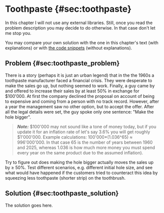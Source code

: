 # Toothpaste {#sec:toothpaste}

In this chapter I will not use any external libraries. Still, once you read the
problem description you may decide to do otherwise. In that case don't let me
stop you.

You may compare your own solution with the one in this chapter's text (with
explanations) or with [the code
snippets](https://github.com/b-lukaszuk/BS_wJ_eng/tree/main/code_snippets/toothpaste)
(without explanations).

## Problem {#sec:toothpaste_problem}

There is a story (perhaps it is just an urban legend) that in the the 1960s a
toothpaste manufacturer faced a financial crisis. They were desperate to make
the sales go up, but nothing seemed to work. Finally, a guy came by and offered
to increase their sales by at least 50% in exchange for $100'000. At first the
company declined the proposal on account of being to expensive and coming from a
person with no track record. However, after a year the management saw no other
option, but to accept the offer. After all the legal details were set, the guy
spoke only one sentence: "Make the hole bigger".

> **_Note:_** $100'000 may not sound like a tone of money today, but if you
> update it for an inflation rate of let's say 3.6% you will get roughly
> $1'000'000. Example calculations: 100'000*(1.036^65) $\approx$ 996'000'000. In
> that case 65 is the number of years between 1960 and 2025, whereas 1.036 is
> how much more money you must spend every year on the same product due to the
> assumed inflation).

Try to figure out does making the hole bigger actually moves the sales up by
$\geq$ 50%. Test different scenarios, e.g. different initial hole size, and
see what would have happened if the customers tried to counteract this idea by
squeezing less toothpaste (shorter strip) on the toothbrush.

## Solution {#sec:toothpaste_solution}

The solution goes here.
